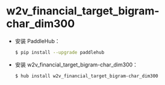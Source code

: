 # w2v_financial_target_bigram-char_dim300
* 安装 PaddleHub：

    ```bash
    $ pip install --upgrade paddlehub
    ```

* 安装 w2v_financial_target_bigram-char_dim300：

    ```bash
    $ hub install w2v_financial_target_bigram-char_dim300
    ```
